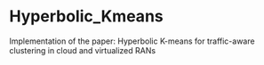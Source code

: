 # Hyperbolic_Kmeans
Implementation of the paper: Hyperbolic K-means for traffic-aware clustering in cloud and virtualized RANs
